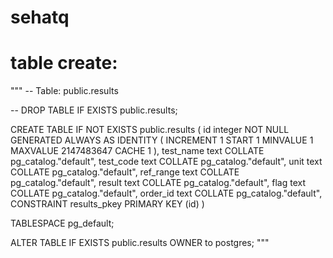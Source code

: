 # sehatq

# table create:

"""
-- Table: public.results

-- DROP TABLE IF EXISTS public.results;

CREATE TABLE IF NOT EXISTS public.results
(
id integer NOT NULL GENERATED ALWAYS AS IDENTITY ( INCREMENT 1 START 1 MINVALUE 1 MAXVALUE 2147483647 CACHE 1 ),
test_name text COLLATE pg_catalog."default",
test_code text COLLATE pg_catalog."default",
unit text COLLATE pg_catalog."default",
ref_range text COLLATE pg_catalog."default",
result text COLLATE pg_catalog."default",
flag text COLLATE pg_catalog."default",
order_id text COLLATE pg_catalog."default",
CONSTRAINT results_pkey PRIMARY KEY (id)
)

TABLESPACE pg_default;

ALTER TABLE IF EXISTS public.results
OWNER to postgres;
"""
